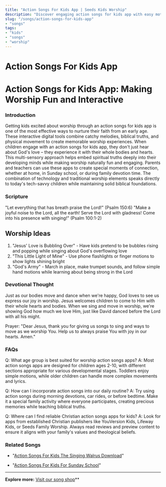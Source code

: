 ```yaml
---
title: "Action Songs For Kids App | Seeds Kids Worship"
description: "Discover engaging action songs for kids app with easy motions and biblical lessons. Perfect for children's worship, Sunday school, and family devotions."
slug: "/songs/action-songs-for-kids-app"
- "songs"
tags:
- "kids"
- "songs"
- "worship"
---
```


# Action Songs For Kids App

# Action Songs for Kids App: Making Worship Fun and Interactive

### Introduction
Getting kids excited about worship through an action songs for kids app is one of the most effective ways to nurture their faith from an early age. These interactive digital tools combine catchy melodies, biblical truths, and physical movement to create memorable worship experiences. When children engage with an action songs for kids app, they don't just hear about God's love – they experience it with their whole bodies and hearts. This multi-sensory approach helps embed spiritual truths deeply into their developing minds while making worship naturally fun and engaging. Parents and teachers can use these apps to create special moments of connection, whether at home, in Sunday school, or during family devotion time. The combination of technology and traditional worship elements speaks directly to today's tech-savvy children while maintaining solid biblical foundations.

### Scripture
"Let everything that has breath praise the Lord!" (Psalm 150:6)
"Make a joyful noise to the Lord, all the earth! Serve the Lord with gladness! Come into his presence with singing!" (Psalm 100:1-2)

## Worship Ideas
1. "Jesus' Love is Bubbling Over" - Have kids pretend to be bubbles rising and popping while singing about God's overflowing love
2. "This Little Light of Mine" - Use phone flashlights or finger motions to show lights shining bright
3. "God's Army" - March in place, make trumpet sounds, and follow simple hand motions while learning about being strong in the Lord

### Devotional Thought
Just as our bodies move and dance when we're happy, God loves to see us express our joy in worship. Jesus welcomes children to come to Him with their whole hearts and bodies. When we sing and move in worship, we're showing God how much we love Him, just like David danced before the Lord with all his might.

Prayer: "Dear Jesus, thank you for giving us songs to sing and ways to move as we worship You. Help us to always praise You with joy in our hearts. Amen."

### FAQs
Q: What age group is best suited for worship action songs apps?
A: Most action songs apps are designed for children ages 2-10, with different sections appropriate for various developmental stages. Toddlers enjoy simple motions, while older children can handle more complex movements and lyrics.

Q: How can I incorporate action songs into our daily routine?
A: Try using action songs during morning devotions, car rides, or before bedtime. Make it a special family activity where everyone participates, creating precious memories while teaching biblical truths.

Q: Where can I find reliable Christian action songs apps for kids?
A: Look for apps from established Christian publishers like YouVersion Kids, Lifeway Kids, or Seeds Family Worship. Always read reviews and preview content to ensure it aligns with your family's values and theological beliefs.

### Related Songs

- "[Action Songs For Kids The Singing Walrus Download](/songs/action-songs-for-kids-the-singing-walrus-download/)"

- "[Action Songs For Kids For Sunday School](/activities/action-songs-for-kids-for-sunday-school/)"

---

**Explore more:** [Visit our song shop](https://seedskidsworship.com/shop)**

<!-- Schema Markup -->
<script type="application/ld+json">
{
  "@context": "https://schema.org",
  "@type": "MusicRecording",
  "name": "Action Songs For Kids App",
  "byArtist": {
    "@type": "MusicGroup",
    "name": "Seeds Kids Worship"
  },
  "isFamilyFriendly": true,
  "url": "https://seedskidsworship.com/songs/action-songs-for-kids-app/"
}
</script>